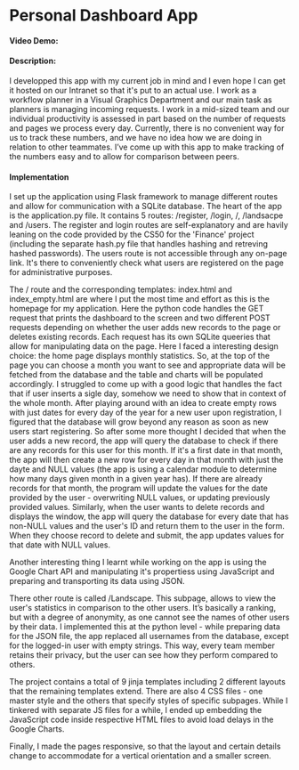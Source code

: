 # Personal Dashboard App
#### Video Demo:  <URL HERE>
#### Description:
I developped this app with my current job in mind and I even hope I can get it hosted on our Intranet so that it's put to an actual use.
I work as a workflow planner in a Visual Graphics Department and our main task as planners is managing incoming requests.
I work in a mid-sized team and our individual productivity is assessed in part based on the number of requests and pages we process every day.
Currently, there is no convenient way for us to track these numbers, and we have no idea how we are doing in relation to other teammates.
I’ve come up with this app to make tracking of the numbers easy and to allow for comparison between peers.

#### Implementation
I set up the application using Flask framework to manage different routes and allow for communication with a SQLite database.
The heart of the app is the application.py file. It contains 5 routes: /register, /login, /, /landsacpe and /users.
The register and login routes are self-explanatory and are havily leaning on the code provided by the CS50 for the 'Finance'
project (including the separate hash.py file that handles hashing and retreving hashed passwords).
The users route is not accessible through any on-page link. It's there to conveniently check what users are registered on
the page for administrative purposes.

The / route and the corresponding templates: index.html and index_empty.html are where
I put the most time and effort as this is the homepage for my application. Here the python code handles the GET request that prints
the dashboard to the screen and two different POST requests depending on whether the user adds new records to the page or deletes
existing records. Each request has its own SQLite queeries that allow for manipulating data on the page. Here I faced a interesting
design choice: the home page displays monthly statistics. So, at the top of the page you can choose a month you want to see and
appropriate data will be fetched from the database and the table and charts will be populated accordingly. I struggled to come up
with a good logic that handles the fact that if user inserts a sigle day, somehow we need to show that in context of the whole month.
After playing around with an idea to create empty rows with just dates for every day of the year for a new user upon registration,
I figured that the database will grow beyond any reason as soon as new users start registering. So after some more thought I decided
that when the user adds a new record, the app will query the database to check if there are any records for this user for this month.
If it's a first date in that month, the app will then create a new row for every day in that month with just the dayte and NULL values
(the app is using a calendar module to determine how many days given month in a given year has). If there are already records for that
month, the program will update the values for the date provided by the user - overwriting NULL values, or updating previously provided
values. Similarly, when the user wants to delete records and displays the window, the app will query the database for every date that has
non-NULL values and the user's ID and return them to the user in the form. When they choose record to delete and submit, the app
updates values for that date with NULL values.

Another interesting thing I learnt while working on the app is using the Google Chart API and manipulating it's propertiess using JavaScript
and preparing and transporting its data using JSON.

There other route is called /Landscape. This subpage, allows to view the user's statistics in comparison to the other users.
It’s basically a ranking, but with a degree of anonymity, as one cannot see the names of other users by their data.
I implemented this at the python level - while preparing data for the JSON file, the app replaced all usernames from the database,
except for the logged-in user with empty strings. This way, every team member retains their privacy, but the user can see how they perform compared to others.


The project contains a total of 9 jinja templates including 2 different layouts that the remaining templates extend. There are also 4 CSS files - one
master style and the others that specify styles of specific subpages.
While I tinkered with separate JS files for a while, I ended up embedding the JavaScript code inside respective HTML files to avoid load delays in the
Google Charts.

Finally, I made the pages responsive, so that the layout and certain details change to accommodate for a vertical orientation and a smaller screen.






